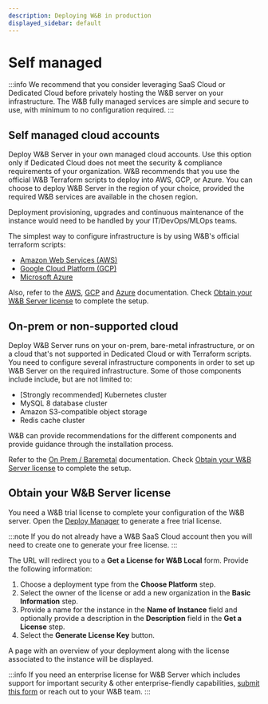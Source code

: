 ```yaml
---
description: Deploying W&B in production
displayed_sidebar: default
---
```


# Self managed

:::info
We recommend that you consider leveraging SaaS Cloud or Dedicated Cloud before privately hosting the W&B server on your infrastructure. The W&B fully managed services are simple and secure to use, with minimum to no configuration required.
:::

## Self managed cloud accounts

Deploy W&B Server in your own managed cloud accounts. Use this option only if Dedicated Cloud does not meet the security & compliance requirements of your organization. W&B recommends that you use the official W&B Terraform scripts to deploy into AWS, GCP, or Azure. You can choose to deploy W&B Server in the region of your choice, provided the required W&B services are available in the chosen region. 

Deployment provisioning, upgrades and continuous maintenance of the instance would need to be handled by your IT/DevOps/MLOps teams.

The simplest way to configure infrastructure is by using W&B's official terraform scripts:

- [Amazon Web Services (AWS)](https://github.com/wandb/terraform-aws-wandb)
- [Google Cloud Platform (GCP)](https://github.com/wandb/terraform-google-wandb)
- [Microsoft Azure](https://github.com/wandb/terraform-azurerm-wandb)

Also, refer to the [AWS](../how-to-guides/aws-tf.md), [GCP](../how-to-guides/gcp-tf.md) and [Azure](../how-to-guides/azure-tf.md) documentation. Check [Obtain your W&B Server license](#obtain-your-wb-server-license) to complete the setup.

## On-prem or non-supported cloud

Deploy W&B Server runs on your on-prem, bare-metal infrastructure, or on a cloud that's not supported in Dedicated Cloud or with Terraform scripts. You need to configure several infrastructure components in order to set up W&B Server on the required infrastructure. Some of those components include include, but are not limited to: 

- [Strongly recommended] Kubernetes cluster
- MySQL 8 database cluster
- Amazon S3-compatible object storage
- Redis cache cluster

W&B can provide recommendations for the different components and provide guidance through the installation process.

Refer to the [On Prem / Baremetal](../how-to-guides/bare-metal.md) documentation. Check [Obtain your W&B Server license](#obtain-your-wb-server-license) to complete the setup.

## Obtain your W&B Server license

You need a W&B trial license to complete your configuration of the W&B server. Open the [Deploy Manager](https://deploy.wandb.ai/deploy) to generate a free trial license. 

:::note
If you do not already have a W&B SaaS Cloud account then you will need to create one to generate your free license.
:::

The URL will redirect you to a **Get a License for W&B Local** form. Provide the following information:

1. Choose a deployment type from the **Choose Platform** step.
2. Select the owner of the license or add a new organization in the **Basic Information** step.
3. Provide a name for the instance in the **Name of Instance** field and optionally provide a description in the **Description** field in the **Get a License** step.
4. Select the **Generate License Key** button.

A page with an overview of your deployment along with the license associated to the instance will be displayed.

:::info
If you need an enterprise license for W&B Server which includes support for important security & other enterprise-fiendly capabilities, [submit this form](https://wandb.ai/site/for-enterprise/self-hosted-trial) or reach out to your W&B team.
:::